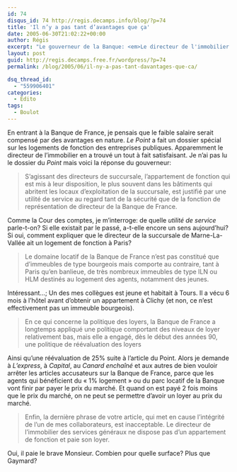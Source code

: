 ```yaml
---
id: 74
disqus_id: 74 http://regis.decamps.info/blog/?p=74
title: 'Il n’y a pas tant d’avantages que ça'
date: 2005-06-30T21:02:22+00:00
author: Régis
excerpt: "Le gouverneur de la Banque: <em>Le directeur de l'immobilier des services généraux ne dispose pas d'un appartement de fonction et paie son loyer.</em>"
layout: post
guid: http://regis.decamps.free.fr/wordpress/?p=74
permalink: /blog/2005/06/il-ny-a-pas-tant-davantages-que-ca/

dsq_thread_id:
  - "559906401"
categories:
  - Edito
tags:
  - Boulot
---
```

En entrant à la Banque de France, je pensais que le faible salaire serait compensé par des avantages en nature. _Le Point_ a fait un dossier spécial sur les logements de fonction des entreprises publiques. Apparemment le directeur de l’immobilier en a trouvé un tout à fait satisfaisant. Je n’ai pas lu le dossier du _Point_ mais voici la réponse du gouverneur:

> S’agissant des directeurs de succursale, l’appartement de fonction qui est mis à leur disposition, le plus souvent dans les bâtiments qui abritent les locaux d’exploitation de la succursale, est justifié par une utilité de service au regard tant de la sécurité que de la fonction de représentation de directeur de la Banque de France. 

Comme la Cour des comptes, je m’interroge: de quelle _utilité de service_ parle-t-on? Si elle existait par le passé, a-t-elle encore un sens aujourd’hui? Si oui, comment expliquer que le directeur de la succursale de Marne-La-Vallée ait un logement de fonction à Paris?

> Le domaine locatif de la Banque de France n’est pas constitué que d’immeubles de type bourgeois mais comporte au contraire, tant à Paris qu’en banlieue, de très nombreux immeubles de type ILN ou HLM destinés au logement des agents, notamment des jeunes. 

Intéressant…; Un des mes collègues est jeune et habitait à Tours. Il a vécu 6 mois à l’hôtel avant d’obtenir un appartement à Clichy (et non, ce n’est effectivement pas un immeuble bourgeois).

> En ce qui concerne la politique des loyers, la Banque de France a longtemps appliqué une politique comportant des niveaux de loyer relativement bas, mais elle a engagé, dès le début des années 90, une politique de réévaluation des loyers 

Ainsi qu’une réévaluation de 25% suite à l’article du Point. Alors je demande à _L’express_, à _Capital_, au _Canard enchaîné_ et aux autres de bien vouloir arrêter les articles accusateurs sur la Banque de France, parce que les agents qui bénéficient du « 1% logement » ou du parc locatif de la Banque vont finir par payer le prix du marché. Et quand on est payé 2 fois moins que le prix du marché, on ne peut se permettre d’avoir un loyer au prix du marché.

> Enfin, la dernière phrase de votre article, qui met en cause l’intégrité de l’un de mes collaborateurs, est inacceptable. Le directeur de l’immobilier des services généraux ne dispose pas d’un appartement de fonction et paie son loyer. 

Oui, il paie le brave Monsieur. Combien pour quelle surface? Plus que Gaymard?
